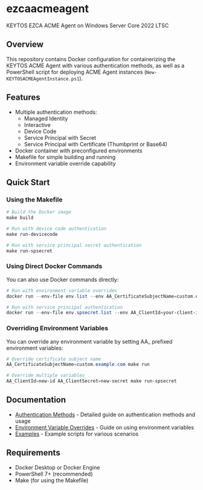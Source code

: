 # ezcaacmeagent
KEYTOS EZCA ACME Agent on Windows Server Core 2022 LTSC

## Overview

This repository contains Docker configuration for containerizing the KEYTOS ACME Agent with various authentication methods, as well as a PowerShell script for deploying ACME Agent instances (`New-KEYTOSACMEAgentInstance.ps1`).

## Features

- Multiple authentication methods:
  - Managed Identity
  - Interactive
  - Device Code
  - Service Principal with Secret
  - Service Principal with Certificate (Thumbprint or Base64)
- Docker container with preconfigured environments
- Makefile for simple building and running
- Environment variable override capability

## Quick Start

### Using the Makefile

```powershell
# Build the Docker image
make build

# Run with device code authentication
make run-devicecode

# Run with service principal secret authentication
make run-spsecret
```

### Using Direct Docker Commands

You can also use Docker commands directly:

```powershell
# Run with environment variable overrides
docker run --env-file env.list --env AA_CertificateSubjectName=custom.example.com -d keytos/acmeagent

# Run with service principal authentication
docker run --env-file env.spsecret.list --env AA_ClientId=your-client-id --env AA_ClientSecret=your-secret -d keytos/acmeagent
```

### Overriding Environment Variables

You can override any environment variable by setting AA_ prefixed environment variables:

```powershell
# Override certificate subject name
AA_CertificateSubjectName=custom.example.com make run

# Override multiple variables
AA_ClientId=new-id AA_ClientSecret=new-secret make run-spsecret
```

## Documentation

- [Authentication Methods](AUTH_METHODS.md) - Detailed guide on authentication methods and usage
- [Environment Variable Overrides](ENV_VAR_OVERRIDES.md) - Guide on using environment variables
- [Examples](examples/) - Example scripts for various scenarios

## Requirements

- Docker Desktop or Docker Engine
- PowerShell 7+ (recommended)
- Make (for using the Makefile)
